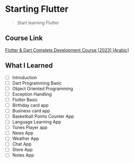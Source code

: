 # Starting Flutter

> Start learning Flutter

## Course Link

[Flutter & Dart Complete Development Course [2023] [Arabic]](https://www.udemy.com/course/best-and-complete-flutter-course-for-beginners/)

## What I Learned

- [ ] Introduction
- [ ] Dart Programming Basic
- [ ] Object Oriented Programming
- [ ] Exception Handling
- [ ] Flutter Basic
- [ ] Birthday card app
- [ ] Business card app
- [ ] Basketball Points Counter App
- [ ] Language Learning App
- [ ] Tunes Player app
- [ ] News App
- [ ] Weather App
- [ ] Chat App
- [ ] Store App
- [ ] Notes App
